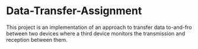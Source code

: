 # Data-Transfer-Assignment
This project is an implementation of an approach to transfer data to-and-fro between two devices where a third device monitors the transmission and reception between them.
